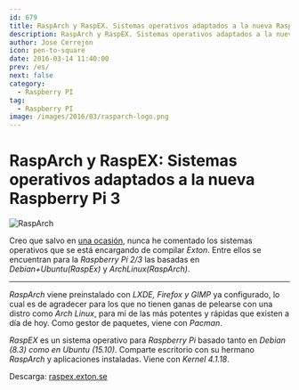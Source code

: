 ```yaml
---
id: 679
title: RaspArch y RaspEX. Sistemas operativos adaptados a la nueva Raspberry Pi 3
description: RaspArch y RaspEX. Sistemas operativos adaptados a la nueva Raspberry Pi 3
author: Jose Cerrejon
icon: pen-to-square
date: 2016-03-14 11:40:00
prev: /es/
next: false
category:
  - Raspberry PI
tag:
  - Raspberry PI
image: /images/2016/03/rasparch-logo.png
---
```


# RaspArch y RaspEX: Sistemas operativos adaptados a la nueva Raspberry Pi 3

![RaspArch](/images/2016/03/rasparch-logo.png)

Creo que salvo en [una ocasión](/post.php?id=547), nunca he comentado los sistemas operativos que se está encargando de compilar *Exton*. Entre ellos se encuentran para la *Raspberry Pi 2/3* las basadas en *Debian+Ubuntu(RaspEx)* y *ArchLinux(RaspArch)*.

- - -
*RaspArch* viene preinstalado con *LXDE, Firefox y GIMP* ya configurado, lo cual es de agradecer para los que no tienen ganas de pelearse con una distro como *Arch Linux*, para mí de las más potentes y rápidas que existen a día de hoy. Como gestor de paquetes, viene con *Pacman*.

*RaspEX* es un sistema operativo para *Raspberry Pi* basado tanto en *Debian (8.3) como en Ubuntu (15.10)*. Comparte escritorio con su hermano *RaspArch* y aplicaciones instaladas. Viene con *Kernel 4.1.18*.

Descarga: [raspex.exton.se](http://raspex.exton.se/?page_id=25)